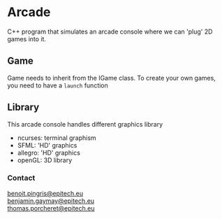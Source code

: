 # Arcade
C++ program that simulates an arcade console where we can 'plug' 2D games into it.



## Game
Game needs to inherit from the IGame class.
To create your own games, you need to have a `launch` function



## Library
This arcade console handles different graphics library

 - ncurses: terminal graphism
 - SFML: 'HD' graphics
 - allegro: 'HD' graphics
 - openGL: 3D library



### Contact
benoit.pingris@epitech.eu  
benjamin.gaymay@epitech.eu  
thomas.porcheret@epitech.eu
